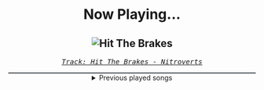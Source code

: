 <div align="center"> 
<h1>Now Playing...</h1>

![Hit The Brakes](https://i.scdn.co/image/ab67616d00001e0204cf953cf09354dad87bd019)
--
_<samp><a href="https://open.spotify.com/track/4xUYiTSfOxoTAWzLZahgB9">Track: Hit The Brakes - Nitroverts</a></samp>_

<div style="border: 1px #4B5054 solid"></div>
<details>
  <summary>
    Previous played songs
  </summary>
  <table>
    <thead>
      <tr>
        <th>
          Artist
        </th>
        <th>
          Song
        </th>
        <th>
          Link
        </th>
      </tr>
    </thead>
    <tbody>
      <tr><td>Nitroverts</td><td>Hit The Brakes</td><td><a href="https://open.spotify.com/track/4xUYiTSfOxoTAWzLZahgB9">https://open.spotify.com/track/4xUYiTSfOxoTAWzLZahgB9</a></td></tr><tr><td>HIGHSOCIETY</td><td>HARM</td><td><a href="https://open.spotify.com/track/3HRSJfxzyu5g2FHx3YDSVh">https://open.spotify.com/track/3HRSJfxzyu5g2FHx3YDSVh</a></td></tr><tr><td>Zardonic</td><td>Bring It On (feat. Mikey Rukus)</td><td><a href="https://open.spotify.com/track/4x547lEYWvN0LPGCTas1NM">https://open.spotify.com/track/4x547lEYWvN0LPGCTas1NM</a></td></tr><tr><td>Blue Stahli</td><td>Takedown</td><td><a href="https://open.spotify.com/track/7IAM9raV8CpUgl3oHtOmZj">https://open.spotify.com/track/7IAM9raV8CpUgl3oHtOmZj</a></td></tr><tr><td>CANTERVICE</td><td>The Masquerade</td><td><a href="https://open.spotify.com/track/3CmmcZ12AaIwvRNCbUeQf9">https://open.spotify.com/track/3CmmcZ12AaIwvRNCbUeQf9</a></td></tr><tr><td>Void Chapter</td><td>Phobia</td><td><a href="https://open.spotify.com/track/4d8e3bdbbuQyf4nmCG68b0">https://open.spotify.com/track/4d8e3bdbbuQyf4nmCG68b0</a></td></tr><tr><td>ENMY</td><td>Never Healing</td><td><a href="https://open.spotify.com/track/0PhCPH68OUjClujS250rmR">https://open.spotify.com/track/0PhCPH68OUjClujS250rmR</a></td></tr><tr><td>Nitroverts</td><td>What I've Done</td><td><a href="https://open.spotify.com/track/75rmACsTH5RcGc2psDLpgM">https://open.spotify.com/track/75rmACsTH5RcGc2psDLpgM</a></td></tr><tr><td>STARSET</td><td>Dystopia</td><td><a href="https://open.spotify.com/track/5Uonw8U3qItr4oMkArNqU0">https://open.spotify.com/track/5Uonw8U3qItr4oMkArNqU0</a></td></tr><tr><td>Zardonic</td><td>Indestructible</td><td><a href="https://open.spotify.com/track/0a40AvF0v1ywAr3DhxgYbJ">https://open.spotify.com/track/0a40AvF0v1ywAr3DhxgYbJ</a></td></tr><tr><td>Blue Stahli</td><td>Armageddon</td><td><a href="https://open.spotify.com/track/5z78RJ9qZ48mgmXNbaaXzU">https://open.spotify.com/track/5z78RJ9qZ48mgmXNbaaXzU</a></td></tr><tr><td>Celldweller</td><td>Into the Void</td><td><a href="https://open.spotify.com/track/2zAAXQbzIB5e2VpBiGI8SI">https://open.spotify.com/track/2zAAXQbzIB5e2VpBiGI8SI</a></td></tr><tr><td>Void Chapter</td><td>Diabolic (feat. Daedric) - Single Edit</td><td><a href="https://open.spotify.com/track/6QtwStnl4ftkois2ADMuOJ">https://open.spotify.com/track/6QtwStnl4ftkois2ADMuOJ</a></td></tr><tr><td>The Plague</td><td>Headline</td><td><a href="https://open.spotify.com/track/4Vy7F34T82hvY0Og8318V8">https://open.spotify.com/track/4Vy7F34T82hvY0Og8318V8</a></td></tr><tr><td>Nitroverts</td><td>Invincible</td><td><a href="https://open.spotify.com/track/0ZRH6ui0DzD0LGYYYbSKs0">https://open.spotify.com/track/0ZRH6ui0DzD0LGYYYbSKs0</a></td></tr><tr><td>STARSET</td><td>Brave New World</td><td><a href="https://open.spotify.com/track/6ODeffpOv5AsKvvQZO0mPR">https://open.spotify.com/track/6ODeffpOv5AsKvvQZO0mPR</a></td></tr><tr><td>Zardonic</td><td>Neon Rain</td><td><a href="https://open.spotify.com/track/7k6miV2iqvP8rkhFEdPcWx">https://open.spotify.com/track/7k6miV2iqvP8rkhFEdPcWx</a></td></tr><tr><td>Blue Stahli</td><td>Lakes of Flame</td><td><a href="https://open.spotify.com/track/0PAR95bj6egxPtdzMkgFEU">https://open.spotify.com/track/0PAR95bj6egxPtdzMkgFEU</a></td></tr><tr><td>Celldweller</td><td>Eon - Paul Udarov Remix</td><td><a href="https://open.spotify.com/track/47ypH8xeCPWHjtojCnsrxn">https://open.spotify.com/track/47ypH8xeCPWHjtojCnsrxn</a></td></tr><tr><td>Silent Theory</td><td>Emptiness in You</td><td><a href="https://open.spotify.com/track/5opIBX7NJrRZRqL4PiCDPX">https://open.spotify.com/track/5opIBX7NJrRZRqL4PiCDPX</a></td></tr>
    </tbody>
  </table>
</details>

</div>
